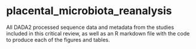 # placental_microbiota_reanalysis
All DADA2 processed sequence data and metadata from the studies included in this critical review, as well as an R markdown file with the code to produce each of the figures and tables.
